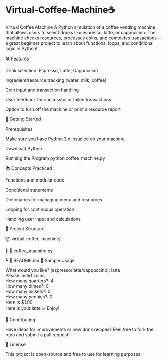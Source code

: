 # Virtual-Coffee-Machine☕
Virtual Coffee Machine A Python simulation of a coffee vending machine that allows users to select drinks like espresso, latte, or cappuccino. The machine checks resources, processes coins, and completes transactions — a great beginner project to learn about functions, loops, and conditional logic in Python!

🛠️ Features

Drink selection: Espresso, Latte, Cappuccino

Ingredient/resource tracking (water, milk, coffee)

Coin input and transaction handling

User feedback for successful or failed transactions

Option to turn off the machine or print a resource report

🚀 Getting Started

Prerequisites

Make sure you have Python 3.x installed on your machine.

Download Python

Running the Program
python coffee_machine.py

📚 Concepts Practiced

Functions and modular code

Conditional statements

Dictionaries for managing menu and resources

Looping for continuous operation

Handling user input and calculations

📁 Project Structure


📦 virtual-coffee-machine/

 ┣ 📄 coffee_machine.py
 
 ┗ 📄 README.md
🧠 Sample Usage

What would you like? (espresso/latte/cappuccino): latte  
Please insert coins.  
How many quarters?: 4  
How many dimes?: 0  
How many nickels?: 0  
How many pennies?: 0  
Here is $1.00  
Here is your latte ☕ Enjoy!

🤝 Contributing

Have ideas for improvements or new drink recipes?
Feel free to fork the repo and submit a pull request!


📜 License

This project is open-source and free to use for learning purposes.
